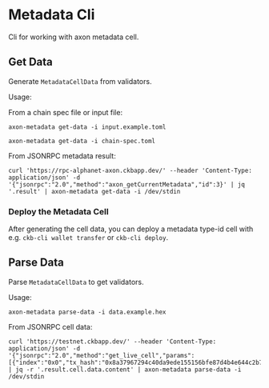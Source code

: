 # Metadata Cli

Cli for working with axon metadata cell.

## Get Data

Generate `MetadataCellData` from validators.

Usage:

From a chain spec file or input file:

```command
axon-metadata get-data -i input.example.toml
```

```command
axon-metadata get-data -i chain-spec.toml
```

From JSONRPC metadata result:

```command
curl 'https://rpc-alphanet-axon.ckbapp.dev/' --header 'Content-Type: application/json' -d '{"jsonrpc":"2.0","method":"axon_getCurrentMetadata","id":3}' | jq '.result' | axon-metadata get-data -i /dev/stdin
```

### Deploy the Metadata Cell

After generating the cell data, you can deploy a metadata type-id cell with e.g. `ckb-cli wallet transfer` or `ckb-cli deploy`.

## Parse Data

Parse `MetadataCellData` to get validators.

Usage:

```command
axon-metadata parse-data -i data.example.hex
```

From JSONRPC cell data:

```command
curl 'https://testnet.ckbapp.dev/' --header 'Content-Type: application/json' -d '{"jsonrpc":"2.0","method":"get_live_cell","params":[{"index":"0x0","tx_hash":"0x8a37967294c40da9ede155156bfe87d4b4e644c2b7f3275dd2ec4ebe4d695e24"},true],"id":3}' | jq -r '.result.cell.data.content' | axon-metadata parse-data -i /dev/stdin
```
